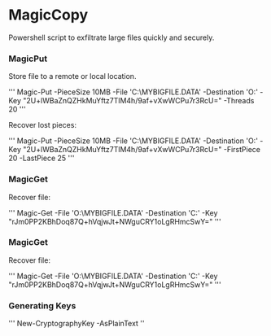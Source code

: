 # MagicCopy
Powershell script to exfiltrate large files quickly and securely.

### MagicPut

Store file to a remote or local location.

'''
Magic-Put -PieceSize 10MB -File 'C:\MYBIGFILE.DATA' -Destination 'O:\' -Key "2U+lWBaZnQZHkMuYftz7TlM4h/9af+vXwWCPu7r3RcU="  -Threads 20 
'''

Recover lost pieces:

'''
Magic-Put -PieceSize 10MB -File 'C:\MYBIGFILE.DATA' -Destination 'O:\' -Key "2U+lWBaZnQZHkMuYftz7TlM4h/9af+vXwWCPu7r3RcU="  -FirstPiece 20 -LastPiece 25 
'''

### MagicGet

Recover file:

'''
Magic-Get  -File 'O:\MYBIGFILE.DATA' -Destination 'C:\' -Key "rJm0PP2KBhDoq87Q+hVqjwJt+NWguCRY1oLgRHmcSwY="
'''

### MagicGet

Recover file:

'''
Magic-Get  -File 'O:\MYBIGFILE.DATA' -Destination 'C:\' -Key "rJm0PP2KBhDoq87Q+hVqjwJt+NWguCRY1oLgRHmcSwY="
'''

### Generating Keys

'''
New-CryptographyKey -AsPlainText
''

